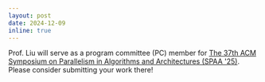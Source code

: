 ```yaml
---
layout: post
date: 2024-12-09
inline: true
---
```


Prof. Liu will serve as a program committee (PC) member for [The 37th ACM Symposium on Parallelism in Algorithms and Architectures (SPAA '25)](https://spaa.acm.org). Please consider submitting your work there! 


